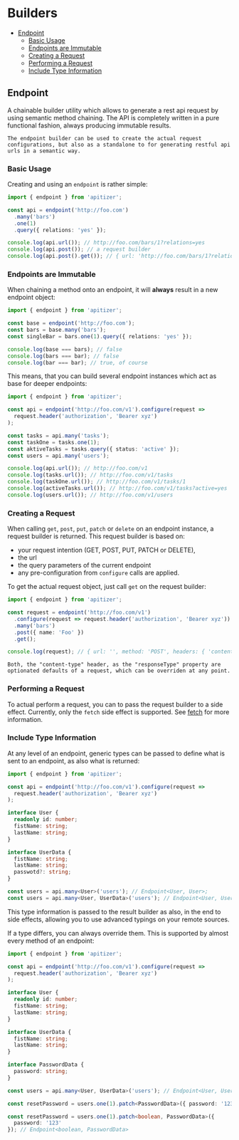 # Builders <!-- omit in toc -->

- [Endpoint](#endpoint)
  - [Basic Usage](#basic-usage)
  - [Endpoints are Immutable](#endpoints-are-immutable)
  - [Creating a Request](#creating-a-request)
  - [Performing a Request](#performing-a-request)
  - [Include Type Information](#include-type-information)

## Endpoint

A chainable builder utility which allows to generate a rest api request by using semantic method chaining. The API is completely written in a pure functional fashion, always producing immutable results.

    The endpoint builder can be used to create the actual request configurations, but also as a standalone to for generating restful api urls in a semantic way.

### Basic Usage

Creating and using an `endpoint` is rather simple:

```ts
import { endpoint } from 'apitizer';

const api = endpoint('http://foo.com')
  .many('bars')
  .one(1)
  .query({ relations: 'yes' });

console.log(api.url()); // http://foo.com/bars/1?relations=yes
console.log(api.post()); // a request builder
console.log(api.post().get()); // { url: 'http://foo.com/bars/1?relations=yes', method: 'POST' ... }
```

### Endpoints are Immutable

When chaining a method onto an endpoint, it will **always** result in a new endpoint object:

```ts
import { endpoint } from 'apitizer';

const base = endpoint('http://foo.com');
const bars = base.many('bars');
const singleBar = bars.one(1).query({ relations: 'yes' });

console.log(base === bars); // false
console.log(bars === bar); // false
console.log(bar === bar); // true, of course
```

This means, that you can build several endpoint instances which act as
base for deeper endpoints:

```ts
import { endpoint } from 'apitizer';

const api = endpoint('http://foo.com/v1').configure(request =>
  request.header('authorization', 'Bearer xyz')
);

const tasks = api.many('tasks');
const taskOne = tasks.one(1);
const aktiveTasks = tasks.query({ status: 'active' });
const users = api.many('users');

console.log(api.url()); // http://foo.com/v1
console.log(tasks.url()); // http://foo.com/v1/tasks
console.log(taskOne.url()); // http://foo.com/v1/tasks/1
console.log(activeTasks.url()); // http://foo.com/v1/tasks?active=yes
console.log(users.url()); // http://foo.com/v1/users
```

### Creating a Request

When calling `get`, `post`, `put`, `patch` or `delete` on an endpoint instance, a request builder is returned.
This request builder is based on:

- your request intention (GET, POST, PUT, PATCH or DELETE),
- the url
- the query parameters of the current endpoint
- any pre-configuration from `configure` calls are applied.

To get the actual request object, just call `get` on the request builder:

```ts
import { endpoint } from 'apitizer';

const request = endpoint('http://foo.com/v1')
  .configure(request => request.header('authorization', 'Bearer xyz'))
  .many('bars')
  .post({ name: 'Foo' })
  .get();

console.log(request); // { url: '', method: 'POST', headers: { 'content-type': 'application/json', authorization: 'Bearer xyz', responseType: 'json' } }
```

    Both, the "content-type" header, as the "responseType" property are optionated defaults of a request, which can be overriden at any point.

### Performing a Request

To actual perform a request, you can to pass the request builder to a side effect. Currently, only the `fetch` side effect is supported. See [fetch]('./side-effects.md#fetch) for more information.

### Include Type Information

At any level of an endpoint, generic types can be passed to define what is sent to an endpoint, as also what is returned:

```ts
import { endpoint } from 'apitizer';

const api = endpoint('http://foo.com/v1').configure(request =>
  request.header('authorization', 'Bearer xyz')
);

interface User {
  readonly id: number;
  fistName: string;
  lastName: string;
}

interface UserData {
  fistName: string;
  lastName: string;
  passwotd?: string;
}

const users = api.many<User>('users'); // Endpoint<User, User>;
const users = api.many<User, UserData>('users'); // Endpoint<User, UserData>;
```

This type information is passed to the result builder as also, in the end to side effects, allowing you to use advanced typings on your remote sources.

If a type differs, you can always override them. This is supported by almost every method of an endpoint:

```ts
import { endpoint } from 'apitizer';

const api = endpoint('http://foo.com/v1').configure(request =>
  request.header('authorization', 'Bearer xyz')
);

interface User {
  readonly id: number;
  fistName: string;
  lastName: string;
}

interface UserData {
  fistName: string;
  lastName: string;
}

interface PasswordData {
  password: string;
}

const users = api.many<User, UserData>('users'); // Endpoint<User, UserData>

const resetPassword = users.one(1).patch<PasswordData>({ password: '123' }); // Endpoint<User, PasswordData>

const resetPassword = users.one(1).patch<boolean, PasswordData>({
  password: '123'
}); // Endpoint<boolean, PasswordData>
```
